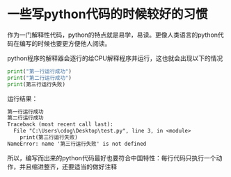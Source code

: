# 一些写python代码的时候较好的习惯

​	作为一门解释性代码，python的特点就是易学，易读。更像人类语言的python代码在编写的时候也要更方便他人阅读。

​	python程序的解释器会逐行的给CPU解释程序并运行，这也就会出现以下的情况

```python
print("第一行运行成功")
print("第二行运行成功")
print(第三行运行失败)
```

运行结果：

```txt
第一行运行成功
第二行运行成功
Traceback (most recent call last):
  File "C:\Users\cdog\Desktop\test.py", line 3, in <module>
    print(第三行运行失败)
NameError: name '第三行运行失败' is not defined
```

所以，编写而出来的python代码最好也要符合中国特性：每行代码只执行一个动作，并且缩进整齐，还要适当的做好注释